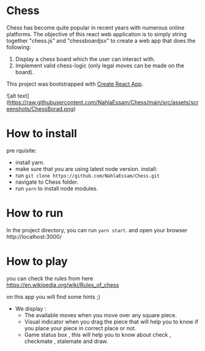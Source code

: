 # Chess
Chess has become quite popular in recent years with numerous online platforms. 
The objective of this react web application is to simply string together  "chess.js" and "chessboardjsx" to create a web app that does the following:
  1. Display a chess board which the user can interact with.
  2. Implement valid chess-logic (only legal moves can be made on the board).

This project was bootstrapped with [Create React App](https://github.com/facebook/create-react-app). 

![alt text] (https://raw.githubusercontent.com/NahlaEssam/Chess/main/src/assets/screenshots/ChessBorad.png)

# How to install
pre rquisite:
 - install yarn.
 - make sure that you are using latest node version. 
install: 
- run `git clone https://github.com/NahlaEssam/Chess.git`
- navigate to Chess folder.
- run `yarn` to install node modules.

# How to run
In the project directory, you can run `yarn start`. and open your browser 
http://localhost:3000/

# How to play
you can check the rules from here https://en.wikipedia.org/wiki/Rules_of_chess 

on this app you will find some hints ;) 
- We display :
  - The available moves when you move over any square piece.
  - Visual indicator when you drag the piece that will help you to know if you place your piece in correct place or not.
  - Game status box , this will help you to know about check , checkmate , stalemate and draw.


